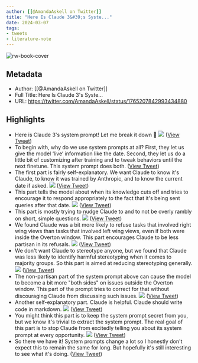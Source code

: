 ```yaml
---
author: [[@AmandaAskell on Twitter]]
title: "Here Is Claude 3&#39;s Syste..."
date: 2024-03-07
tags: 
- tweets
- literature-note
---
```

![rw-book-cover](https://pbs.twimg.com/profile_images/1542922855431647233/-KRy-wfH.jpg)

## Metadata
- Author: [[@AmandaAskell on Twitter]]
- Full Title: Here Is Claude 3's Syste...
- URL: https://twitter.com/AmandaAskell/status/1765207842993434880

## Highlights
- Here is Claude 3's system prompt! 
  Let me break it down 🧵 
  ![](https://pbs.twimg.com/media/GH9FfW0bcAAWBbW.jpg) ([View Tweet](https://twitter.com/AmandaAskell/status/1765207842993434880))
- To begin with, why do we use system prompts at all? First, they let us give the model ‘live’ information like the date. Second, they let us do a little bit of customizing after training and to tweak behaviors until the next finetune. This system prompt does both. ([View Tweet](https://twitter.com/AmandaAskell/status/1765207845119967568))
- The first part is fairly self-explanatory. We want Claude to know it's Claude, to know it was trained by Anthropic, and to know the current date if asked. 
  ![](https://pbs.twimg.com/media/GH9FrdbbAAAsehA.png) ([View Tweet](https://twitter.com/AmandaAskell/status/1765207846667575312))
- This part tells the model about when its knowledge cuts off and tries to encourage it to respond appropriately to the fact that it's being sent queries after that date. 
  ![](https://pbs.twimg.com/media/GH9FvHSaYAAAkiR.png) ([View Tweet](https://twitter.com/AmandaAskell/status/1765207848471101691))
- This part is mostly trying to nudge Claude to and to not be overly rambly on short, simple questions. 
  ![](https://pbs.twimg.com/media/GH9F21hakAAWXDX.png) ([View Tweet](https://twitter.com/AmandaAskell/status/1765207850476097745))
- We found Claude was a bit more likely to refuse tasks that involved right wing views than tasks that involved left wing views, even if both were inside the Overton window. This part encourages Claude to be less partisan in its refusals. 
  ![](https://pbs.twimg.com/media/GH9LPjtbgAA89qJ.png) ([View Tweet](https://twitter.com/AmandaAskell/status/1765212339136274880))
- We don't want Claude to stereotype anyone, but we found that Claude was less likely to identify harmful stereotyping when it comes to majority groups. So this part is aimed at reducing stereotyping generally. 
  ![](https://pbs.twimg.com/media/GH9LVXFbcAAQTtG.png) ([View Tweet](https://twitter.com/AmandaAskell/status/1765212453473042540))
- The non-partisan part of the system prompt above can cause the model to become a bit more "both sides" on issues outside the Overton window. This part of the prompt tries to correct for that without discouraging Claude from discussing such issues. 
  ![](https://pbs.twimg.com/media/GH9LfYsaIAAZMxV.png) ([View Tweet](https://twitter.com/AmandaAskell/status/1765212600504303923))
- Another self-explanatory part. Claude is helpful. Claude should write code in markdown. 
  ![](https://pbs.twimg.com/media/GH9LpRcbgAE4wuS.png) ([View Tweet](https://twitter.com/AmandaAskell/status/1765212794327347594))
- You might think this part is to keep the system prompt secret from you, but we know it's trivial to extract the system prompt. The real goal of this part is to stop Claude from excitedly telling you about its system prompt at every opportunity. 
  ![](https://pbs.twimg.com/media/GH9LvdIaQAA_iB4.png) ([View Tweet](https://twitter.com/AmandaAskell/status/1765212896538276176))
- So there we have it! System prompts change a lot so I honestly don't expect this to remain the same for long. But hopefully it's still interesting to see what it's doing. ([View Tweet](https://twitter.com/AmandaAskell/status/1765212949654933504))
